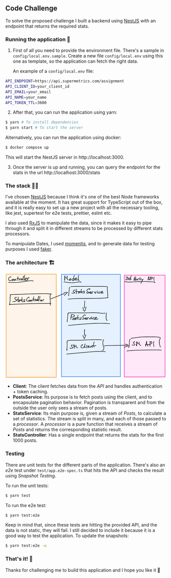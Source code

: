 ## Code Challenge

To solve the proposed challenge I built a backend using [NestJS](https://nestjs.com/) with an endpoint that returns the required stats.

### Running the application :rocket:

1. First of all you need to provide the environment file. There's a sample in `config/local.env.sample`. Create a new file `config/local.env` using this one as template, so the application can fetch the right data.

   An example of a `config/local.env` file:

```bash
API_ENDPOINT=https://api.supermetrics.com/assignment
API_CLIENT_ID=your_client_id
API_EMAIL=your_email
API_NAME=your_name
API_TOKEN_TTL=3600
```

2. After that, you can run the application using yarn:

```bash
$ yarn # To install dependencies
$ yarn start # To start the server
```

Alternatively, you can run the application using docker:

```bash
$ docker compose up
```

This will start the NestJS server in http://localhost:3000.

3. Once the server is up and running, you can query the endpoint for the stats in the url http://localhost:3000/stats

### The stack :woman_technologist:

I've chosen [NestJS](https://nestjs.com/) because I think it's one of the best Node frameworks available at the moment. It has great support for TypeScript out of the box, and it is really easy to set up a new project with all the necessary tooling, like jest, supertest for e2e tests, prettier, eslint etc.

I also used [RxJS](https://rxjs.dev/) to manipulate the data, since it makes it easy to pipe through it and split it in different streams to be processed by different stats processors.

To manipulate Dates, I used [momentjs](https://momentjs.com/), and to generate data for testing purposes I used [faker](https://github.com/faker-js/faker).

### The architecture :building_construction:

![architecture diagram](https://github.com/rcoedo/typescript-data-manipulation/blob/main/graph.png?raw=true)

* **Client**: The client fetches data from the *API* and handles authentication + token caching.
* **PostsService**: Its purpose is to fetch posts using the client, and to encapsulate pagination behavior. Pagination is transparent and from the outside the user only sees a stream of posts.
* **StatsService**: Its main purpose is, given a stream of *Posts*, to calculate a set of statistics. The stream is split in many, and each of those passed to a *processor*. A *processor* is a pure function that receives a stream of *Posts* and returns the corresponding statistic result.
* **StatsController**: Has a single endpoint that returns the stats for the first 1000 posts.



### Testing

There are unit tests for the different parts of the application. There's also an  *e2e* test under `test/app.e2e-spec.ts` that hits the API and checks the result using *Snapshot Testing*.

To run the unit tests:

```bash
$ yarn test
```

To run the e2e test:

```bash
$ yarn test:e2e
```

Keep in mind that, since these tests are hitting the provided API, and the data is not static, they will fail. I still decided to include it because it is a good way to test the application. To update the snapshots:

```bash
$ yarn test:e2e -u
```

 

### That's it! :confetti_ball:

Thanks for challenging me to build this application and I hope you like it :slightly_smiling_face: